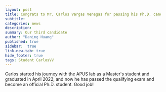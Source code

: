 ```yaml
---
layout: post
title: Congrats to Mr. Carlos Vargas Venegas for passing his Ph.D. candidacy exam!
subtitle:
categories: news
description:
summary: Our third candidate
author: "Daning Huang"
published: true
sidebar:  true
link-new-tab: true
hide_footer: true
tags: Student CarlosVV
---
```


Carlos started his journey with the APUS lab as a Master's student and graduated in April 2022, and now he has passed the qualifying exam and become an official Ph.D. student. Good job!